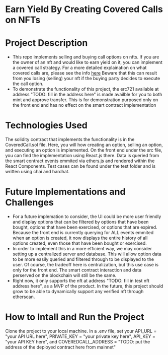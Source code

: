 # Earn Yield By Creating Covered Calls on NFTs

# Project Description
 - This repo implements selling and buying call options on nfts. If you are the owner of an nft and would like to earn yield on it, you can implement a covered call strategy. For a more detailed explaination on what covered calls are, please see the info [here](https://www.investopedia.com/terms/c/coveredcall.asp)
Beware that this can result from you losing (selling) your nft if the buying party decides to execute the call option. 
 - To demonstrate the functionality of this project, the erc721 available at address "TODO: fill in the address here" is made availble for you to both mint and approve transfer. This is for demonstration purposed only on the front end and has no effect on the smart contract implementation

# Technologies Used
The solidity contract that implements the functionality is in the CoveredCall.sol file. Here, you will how creating an option, selling an option, and executing an option is implemented. On the front end under the src file, you can find the implementation using React.js there. Data is queried from the smart contract events emmited via ethers.js and rendered within the React Components. Test cases can be found under the test folder and is written using chai and hardhat.

# Future Implementations and Challenges
 - For a future implemation to consider, the UI could be more user friendly and display options that can be filtered by options that have been bought, options that have been exercised, or options that are expired. Because the front end is currently querying for ALL events emmited when an option is created, it now displays the entire history of all options created, even those that have been bought or exercised.
 - In order to implement this in a more efficient way, we may consider setting up a centralized server and database. This will allow option data to be more easily queried and filtered through to be displayed to the user. Of course, the tradeoff here is centralization, but this use case is only for the front end. The smart contract interaction and data perserved on the blockchain will still be the same.
 - Right now, it only supports the nft at address "TODO: fill in test nft address here", as a MVP of the product. In the future, this project should grow to be able to dynamically support any verified nft through etherscan.

 # How to Intall and Run the Project
 Clone the project to your local machine. In a .env file, set your API_URL = "your API URL here", PRIVATE_KEY = "your private key here", API_KEY = "your API KEY here", and COVEREDCALL_ADDRESS = "TODO: put the address of the deployed contract here from mainnet"